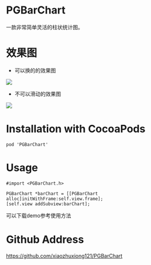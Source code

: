 # PGBarChart
一款非常简单灵活的柱状统计图。  

# 效果图

* 可以换的的效果图

![](https://cl.ly/0S272B17113J/Untitled.gif)

* 不可以滑动的效果图

![](https://cl.ly/1V2w3C03392I/Untitled2.gif)

# Installation with CocoaPods
``` 
pod 'PGBarChart'
```

# Usage
```
#import <PGBarChart.h>

PGBarChart *barChart = [[PGBarChart alloc]initWithFrame:self.view.frame];
[self.view addSubview:barChart];
```
可以下载demo参考使用方法

# Github Address
https://github.com/xiaozhuxiong121/PGBarChart








